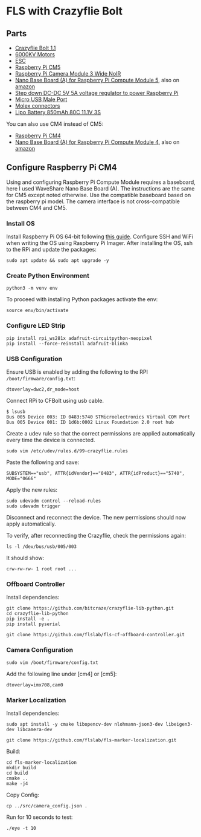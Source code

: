 # FLS with Crazyflie Bolt 

## Parts
- [Crazyflie Bolt 1.1](https://www.bitcraze.io/products/crazyflie-bolt-1-1/)
- [6000KV Motors](https://www.getfpv.com/motors/micro-quad-motors/flywoo-robo-1303-motor-6000kv.html)
- [ESC](https://www.getfpv.com/dys-xsc-20a-blheli-s-esc.html)
- [Raspberry Pi CM5](https://www.raspberrypi.com/products/compute-module-5/?variant=cm5-104032)
- [Raspberry Pi Camera Module 3 Wide NoIR](https://www.pishop.us/product/raspberry-pi-camera-module-3-wide-noir/)
- [Nano Base Board (A) for Raspberry Pi Compute Module 5](https://www.waveshare.com/cm5-nano-a.htm), also on [amazon](https://a.co/d/2dPvVRj)
- [Step down DC-DC 5V 5A voltage regulator to power Raspberry Pi](https://a.co/d/0ukGvxB)
- [Micro USB Male Port](https://a.co/d/9cJU9Qm)
- [Molex connectors](https://a.co/d/1OW0Edu)
- [Lipo Battery 850mAh 80C 11.1V 3S](https://a.co/d/hYqlLo6)

You can also use CM4 instead of CM5:
- [Raspberry Pi CM4](https://a.co/d/buHcjwu)
- [Nano Base Board (A) for Raspberry Pi Compute Module 4](https://www.waveshare.com/cm4-nano-a.htm), also on [amazon](https://a.co/d/gfsPdik)



## Configure Raspberry Pi CM4
Using and configuring Raspberry Pi Compute Module requires a baseboard, here I used WaveShare Nano Base Board (A).
The instructions are the same for CM5 except noted otherwise.
Use the compatible baseboard based on the raspberry pi model. The camera interface is not cross-compatible between CM4 and CM5. 

### Install OS
Install Raspberry Pi OS 64-bit following [this guide](https://www.raspberrypi.com/documentation/computers/compute-module.html#flash-compute-module-emmc).
Configure SSH and WiFi when writing the OS using Raspberry Pi Imager.
After installing the OS, ssh to the RPi and update the packages:
```
sudo apt update && sudo apt upgrade -y
```

### Create Python Environment
```
python3 -m venv env
```

To proceed with installing Python packages activate the env:
```
source env/bin/activate
```

### Configure LED Strip
```
pip install rpi_ws281x adafruit-circuitpython-neopixel
pip install --force-reinstall adafruit-blinka
```

### USB Configuration
Ensure USB is enabled by adding the following to the RPI `/boot/firmware/config.txt`:
```
dtoverlay=dwc2,dr_mode=host
```

Connect RPi to CFBolt using usb cable.
```
$ lsusb
Bus 005 Device 003: ID 0483:5740 STMicroelectronics Virtual COM Port
Bus 005 Device 001: ID 1d6b:0002 Linux Foundation 2.0 root hub
```

Create a udev rule so that the correct permissions are applied automatically every time the device is connected.
```
sudo vim /etc/udev/rules.d/99-crazyflie.rules
```
Paste the following and save:
```
SUBSYSTEM=="usb", ATTR{idVendor}=="0483", ATTR{idProduct}=="5740", MODE="0666"
```
Apply the new rules:
```
sudo udevadm control --reload-rules
sudo udevadm trigger
```
Disconnect and reconnect the device. The new permissions should now apply automatically.

To verify, after reconnecting the Crazyflie, check the permissions again:
```
ls -l /dev/bus/usb/005/003
```
It should show:
```
crw-rw-rw- 1 root root ...
```

### Offboard Controller
Install dependencies:
```
git clone https://github.com/bitcraze/crazyflie-lib-python.git
cd crazyflie-lib-python
pip install -e .
pip install pyserial
```
```
git clone https://github.com/flslab/fls-cf-offboard-controller.git
```

### Camera Configuration
```
sudo vim /boot/firmware/config.txt
```
Add the following line under [cm4] or [cm5]:
```
dtoverlay=imx708,cam0
```


### Marker Localization
Install dependencies:
```
sudo apt install -y cmake libopencv-dev nlohmann-json3-dev libeigen3-dev libcamera-dev
```
```
git clone https://github.com/flslab/fls-marker-localization.git
```

Build:
```
cd fls-marker-localization
mkdir build
cd build
cmake ..
make -j4
```

Copy Config:
```
cp ../src/camera_config.json .
```

Run for 10 seconds to test:
```
./eye -t 10
```
